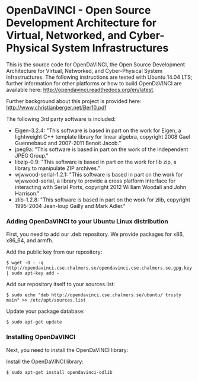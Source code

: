 # OpenDaVINCI - Open Source Development Architecture for Virtual, Networked, and Cyber-Physical System Infrastructures

This is the source code for OpenDaVINCI, the Open Source Development Architecture for Virtual,
Networked, and Cyber-Physical System Infrastructures. The following instructions
are tested with Ubuntu 14.04 LTS; further information for other platforms or
how to build OpenDaVINCI are available here: http://opendavinci.readthedocs.org/en/latest.

Further background about this project is provided here: http://www.christianberger.net/Ber10.pdf

The following 3rd party software is included:

* Eigen-3.2.4: "This software is based in part on the work for Eigen, a lightweight C++ template library for linear algebra, copyright 2008 Gael Guennebaud and 2007-2011 Benoit Jacob."
* jpeg9a: "This software is based in part on the work of the Independent JPEG Group."
* libzip-0.9: "This software is based in part on the work for lib zip, a library to manipulate ZIP archives."
* wjwwood-serial-1.2.1: "This software is based in part on the work for wjwwood-serial, a library to provide a cross platform interface for interacting with Serial Ports, copyright 2012 William Woodall and John Harrison."
* zlib-1.2.8: "This software is based in part on the work for zlib, copyright 1995-2004 Jean-loup Gailly and Mark Adler."


### Adding OpenDaVINCI to your Ubuntu Linux distribution

First, you need to add our .deb repository. We provide packages for x86,
x86_64, and armfh.

Add the public key from our repository:

    $ wget -O - -q http://opendavinci.cse.chalmers.se/opendavinci.cse.chalmers.se.gpg.key | sudo apt-key add -

Add our repository itself to your sources.list:

    $ sudo echo "deb http://opendavinci.cse.chalmers.se/ubuntu/ trusty main" >> /etc/apt/sources.list

Update your package database:

    $ sudo apt-get update


### Installing OpenDaVINCI

Next, you need to install the OpenDaVINCI library: 

Install the OpenDaVINCI library:

    $ sudo apt-get install opendavinci-odlib


